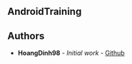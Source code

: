 ## AndroidTraining

## Authors

* **HoangDinh98** - *Initial work* - [Github](https://github.com/HoangDinh98)